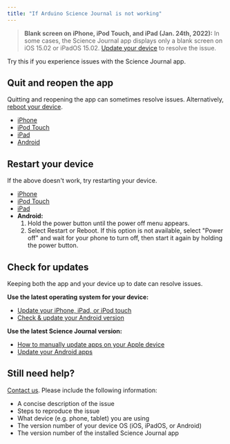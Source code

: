 ```yaml
---
title: "If Arduino Science Journal is not working"
---
```


> **Blank screen on iPhone, iPod Touch, and iPad (Jan. 24th, 2022):** In some cases, the Science Journal app displays only a blank screen on iOS 15.02 or iPadOS 15.02. [Update your device](https://support.apple.com/en-us/HT204204) to resolve the issue.
<!-- Works in 15.2.1 or later -->

Try this if you experience issues with the Science Journal app.

## Quit and reopen the app

Quitting and reopening the app can sometimes resolve issues. Alternatively, [reboot your device](#reboot).

* [iPhone](https://support.apple.com/guide/iphone/iph83bfec492/ios)
* [iPod Touch](https://support.apple.com/guide/ipod-touch/iph83bfec492/ios)
* [iPad](https://support.apple.com/guide/ipad/ipad79518d15/ipados)
* [Android](https://support.google.com/android/answer/9079646#close_apps)

<h2 id="reboot">Restart your device</h2>

If the above doesn't work, try restarting your device.

* [iPhone](https://support.apple.com/HT201559)
* [iPod Touch](https://support.apple.com/HT210632)
* [iPad](https://support.apple.com/HT210631)
* **Android:**
  1. Hold the power button until the power off menu appears.
  2. Select Restart or Reboot. If this option is not available, select "Power off" and wait for your phone to turn off, then start it again by holding the power button.

## Check for updates

Keeping both the app and your device up to date can resolve issues.

**Use the latest operating system for your device:**

* [Update your iPhone, iPad, or iPod touch](https://support.apple.com/HT204204)
* [Check & update your Android version](https://support.google.com/android/answer/7680439)

**Use the latest Science Journal version:**

* [How to manually update apps on your Apple device](https://support.apple.com/HT202180)
* [Update your Android apps](https://support.google.com/googleplay/answer/113412)

## Still need help?

[Contact us](https://www.arduino.cc/en/contact-us/). Please include the following information:

* A concise description of the issue
* Steps to reproduce the issue
* What device (e.g. phone, tablet) you are using
* The version number of your device OS (iOS, iPadOS, or Android)
* The version number of the installed Science Journal app
